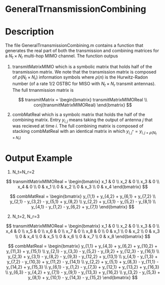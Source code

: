 # GeneralTrnansmissionCombining
# Description
The file GeneralTrnansmissionCombining.m contains a function that generates the real part of both the transmission and combining matrices for a $N_t\times N_r$ multi-hop MIMO channel.
The function outpus 
1. transmitMatrixMIMO which is a symbolic matrix that holds half of the transmission matrix. We note that the transmission matrix is composed of $\rho(N_t\times N_r)$ information symbols where $\rho(n)$ is the Hurwitz-Radon number (of a rate $1/2$ OSTBC for MISO with $N_t\times N_r$ transmit antennas). The full trnanmission matrix is

$$ transmitMatrix = \begin{bmatrix} 
   transmitMatrixMIMOReal \\
   conj(transmitMatrixMIMOReal)
   \end{bmatrix} $$

2. combMatReal which is a symbolc matrix that holds the half of the combining matrix. Entry $y_{i,j}$ means taking the output of antenna $j$ that was recieved at time $i$. The full combining matrix is composed of stacking combMatReal with an identical matrix in which $y_{i,j^*}=y_{i,j+\rho(N_t\times N_r)}$ 
  
# Output Example
1. N_t=N_r=2

$$ transmitMatrixMIMOReal = \begin{bmatrix}
x_1 &  0 \\
x_2 &  0 \\
x_3 &  0 \\
x_4 &  0 \\
0 &  x_1 \\
0 & x_2 \\
0 & x_3 \\
0 & x_4 \end{bmatrix} $$

$$ combMatReal = \begin{bmatrix} 
y_{1,1} + y_{4,2} + y_{6,1} + y_{7,2} \\
y_{2,1} - y_{3,2} - y_{5,1} + y_{8,2} \\
y_{2,2} + y_{3,1} - y_{5,2} - y_{8,1} \\
y_{4,1} - y_{1,2} - y_{6,2} + y_{7,1} \end{bmatrix} $$

2. N_t=2, N_r=3

$$ transmitMatrixMIMOReal = \begin{bmatrix} 
x_1 & 0 \\
x_2 & 0 \\
x_3 & 0 \\
x_4 & 0 \\
x_5 & 0 \\
x_6 & 0 \\
x_7 & 0 \\
x_8 & 0 \\
0 & x_1 \\
0 & x_2 \\
0 & x_3 \\
0 & x_4 \\
0 & x_5 \\
0 & x_6 \\
0 & x_7 \\
0 & x_8 \end{bmatrix} $$

$$ combMatReal = \begin{bmatrix} 
y_{1,1} + y_{4,3} + y_{6,2} + y_{10,2} + y_{11,3} + y_{15,1} \\
y_{2,1} - y_{3,3} - y_{5,2} - y_{9,2} + y_{12,3} - y_{16,1} \\
y_{2,3} + y_{3,1} - y_{8,2} - y_{9,3} - y_{12,2} + y_{13,1} \\
y_{4,1} - y_{1,3} + y_{7,2} - y_{10,3} + y_{11,2} - y_{14,1} \\
y_{2,2} + y_{5,1} + y_{8,3} - y_{11,1} - y_{14,2} + y_{15,3} \\
y_{6,1} - y_{1,2} - y_{7,3} + y_{12,1} + y_{13,2} + y_{16,3} \\
y_{6,3} - y_{4,2} + y_{7,1} - y_{9,1} - y_{13,3} + y_{16,2} \\
y_{3,2} - y_{5,3} + y_{8,1} + y_{10,1} - y_{14,3} - y_{15,2} 
\end{bmatrix} $$
